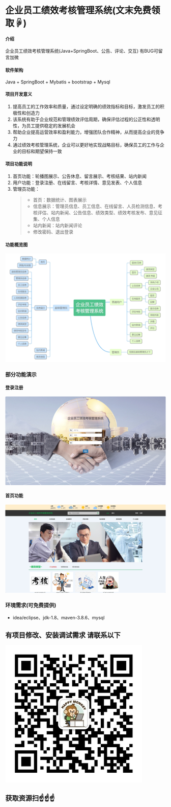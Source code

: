 # 企业员工绩效考核管理系统(文末免费领取☟)

#### 介绍
企业员工绩效考核管理系统(Java+SpringBoot、公告、评论、交互)
有BUG可留言加微

#### 软件架构
Java + SpringBoot + Mybatis + bootstrap + Mysql


#### 项目开发意义

1.  提高员工的工作效率和质量，通过设定明确的绩效指标和目标，激发员工的积极性和创造力
2.  该系统有助于企业规范和管理绩效评估周期，确保评估过程的公正性和透明性，为员工提供稳定的发展机会
3.  帮助企业提高运营效率和盈利能力，增强团队合作精神，从而提高企业的竞争力
4.  通过绩效考核管理系统，企业可以更好地实现战略目标，确保员工的工作与企业的目标和期望保持一致

#### 项目功能说明

1.  首页功能：轮播图展示、公告休息、留言展示、考核结果、站内新闻
2.  用户功能：登录注册、在线留言、考核详情、意见发表、个人信息
3.  管理员功能：
    > + 首页：数据统计、图表展示
    > + 信息展示：管理员信息、员工信息、在线留言、人员检测信息、考核评估、站内新闻、公告信息、绩效类型、绩效考核发布、意见征集、个人信息
    > + 站内新闻：站内新闻评论
    > + 修改密码、退出登录

#### 功能概览图
![输入图片说明](photo/%E5%8A%9F%E8%83%BD%E5%9B%BE.png)

### 部分功能演示
#### 登录注册
![输入图片说明](photo/%E7%99%BB%E5%BD%95%E6%B3%A8%E5%86%8C.gif)

#### 首页功能
![输入图片说明](photo/%E9%A6%96%E9%A1%B5%E5%8A%9F%E8%83%BD.gif)

### 环境需求(可免费提供)
- idea/eclipse、jdk-1.8、maven-3.8.6、mysql


## 有项目修改、安装调试需求 请联系以下
![关注免费领](联系.png)

## 获取资源扫☝☝☝
